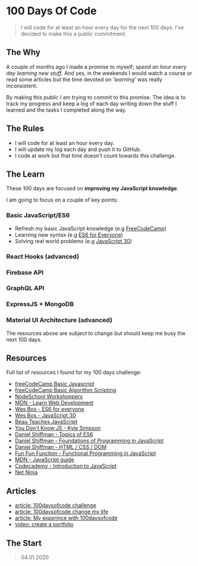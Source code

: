 # 100 Days Of Code

> I will code for at least an hour every day for the next 100 days. I’ve decided to make this a public commitment.

## The Why

A couple of months ago I made a promise to myself; _spend an hour every day learning new stuff_. And yes, in the weekends I would watch a course or read some articles but the time devoted on _'learning'_ was really inconsistent.

By making this _public_ I am trying to commit to this promise. The idea is to track my progress and keep a log of each day writing down the stuff I learned and the tasks I completed along the way.

## The Rules

- I will code for at least an hour every day.
- I will update my log each day and push it to GitHub.
- I code at work but that time doesn't count towards this challenge.

## The Learn

These 100 days are focused on **improving my JavaScript knowledge**.

I am going to focus on a couple of key points:

### Basic JavaScript/ES6
- Refresh my basic JavaScript knowledge (e.g [FreeCodeCamp](https://www.freecodecamp.org))
- Learning new syntax (e.g [ES6 for Everyone](https://es6.io/))
- Solving real world problems (e.g [JavaScript 30](https://javascript30.com/))

### React Hooks (advanced)

### Firebase API

### GraphQL API

### ExpressJS + MongoDB

### Material UI Architecture (advanced)
The resources above are subject to change but should keep me busy the next 100 days.

## Resources

Full list of resources I found for my 100 days challenge:

- [freeCodeCamp Basic Javascript](https://www.freecodecamp.org)
- [freeCodeCamp Basic Algorithm Scripting](https://www.freecodecamp.org)
- [NodeSchool Workshoppers](https://www.nodeschool.io)
- [MDN - Learn Web Development](https://developer.mozilla.org/en-US/docs/Learn/JavaScript)
- [Wes Bos - ES6 for everyone](https://es6.io/)
- [Wes Bos - JavaScript 30](https://javascript30.com/)
- [Beau Teaches JavaScript](https://www.youtube.com/watch?v=le-URjBhevE&list=PLWKjhJtqVAbk2qRZtWSzCIN38JC_NdhW5)
- [You Don't Know JS - Kyle Simpson](https://github.com/getify/You-Dont-Know-JS/blob/master/up%20%26%20going/ch1.md)
- [Daniel Shiffman - Topics of ES6](https://www.youtube.com/watch?v=q8SHaDQdul0&list=PLRqwX-V7Uu6YgpA3Oht-7B4NBQwFVe3pr)
- [Daniel Shiffman - Foundations of Programming in JavaScript](https://www.youtube.com/watch?v=8j0UDiN7my4&index=1&list=PLRqwX-V7Uu6Zy51Q-x9tMWIv9cueOFTFA)
- [Daniel Shiffman - HTML / CSS / DOM](https://www.youtube.com/watch?v=URSH0QpxKo8&list=PLRqwX-V7Uu6bI1SlcCRfLH79HZrFAtBvX&index=1)
- [ Fun Fun Function - Functional Programming in JavaScript](https://www.youtube.com/watch?v=BMUiFMZr7vk&list=PL0zVEGEvSaeEd9hlmCXrk5yUyqUag-n84)
- [MDN - JavaScript guide](https://developer.mozilla.org/en-US/docs/Web/JavaScript/Guide)
- [Codecademy - Introduction to JavaScript](https://www.codecademy.com/learn/introduction-to-javascript)
- [Net Ninja](https://www.youtube.com/channel/UCW5YeuERMmlnqo4oq8vwUpg)
## Articles

- [article: 100daysofcode challenge](https://www.codingame.com/blog/100-days-of-code-challenge/)
- [article: 100daysofcode change my life](https://medium.com/@robewawebdesign/how-100-days-of-code-changed-my-life-37cdc891db73)
- [article: My experince with 100daysofcode](https://blog.usejournal.com/100daysofcode-my-own-experience-of-the-challenge-cca34ec1e204)
- [video: create a portfolio](https://scrimba.com/p/pvwkvhx/cNqRvZsw)

## The Start

> 04.01.2020
